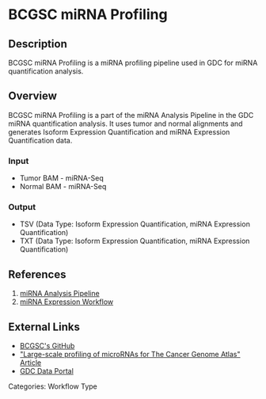 # BCGSC miRNA Profiling

## Description ##

BCGSC miRNA Profiling is a miRNA profiling pipeline used in GDC for miRNA quantification analysis.

## Overview ##

BCGSC miRNA Profiling is a part of the miRNA Analysis Pipeline in the GDC miRNA quantification analysis. It uses tumor and normal alignments and generates Isoform Expression Quantification and miRNA Expression Quantification data.

### Input

* Tumor BAM - miRNA-Seq
* Normal BAM - miRNA-Seq

### Output

* TSV (Data Type: Isoform Expression Quantification, miRNA Expression Quantification)
* TXT (Data Type: Isoform Expression Quantification, miRNA Expression Quantification)

## References ##

1. [miRNA Analysis Pipeline](/Data/Bioinformatics_Pipelines/miRNA_Pipeline/)
1. [miRNA Expression Workflow](/Data/Bioinformatics_Pipelines/miRNA_Pipeline/#mirna-expression-workflow)

## External Links ##

* [BCGSC's GitHub](https://github.com/bcgsc/mirna)
* ["Large-scale profiling of microRNAs for The Cancer Genome Atlas" Article](http://nar.oxfordjournals.org/content/early/2015/08/13/nar.gkv808.full)
* [GDC Data Portal](https://portal.gdc.cancer.gov)

Categories: Workflow Type